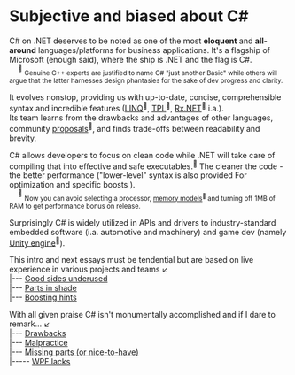 # Subjective and biased about C#

C# on .NET deserves to be noted as one of the most **eloquent** and **all-around** languages/platforms for business applications. It's a flagship of Microsoft (enough said), where the ship is .NET and the flag is C#.\
&nbsp;&nbsp;&nbsp;&nbsp;<sup>🙋</sup>&nbsp;<sub>Genuine C++ experts are justified to name C# "just another Basic" while others will argue that the latter harnesses design phantasies for the sake of dev progress and clarity.</sub>

It evolves nonstop, providing us with up-to-date, concise, comprehensible syntax and incredible features ([LINQ](https://stackoverflow.com/questions/2321724/where-can-i-get-a-good-concise-linq-cheatsheet)<sup>🔗</sup>, [TPL](https://docs.microsoft.com/en-us/dotnet/standard/parallel-programming/task-parallel-library-tpl)<sup>🔗</sup>, [Rx.NET](https://github.com/dotnet/reactive)<sup>🔗</sup> i.a.).\
Its team learns from the drawbacks and advantages of other languages, community [proposals](https://github.com/dotnet/csharplang/tree/main/proposals)<sup>🔗</sup>, and finds trade-offs between readability and brevity.
 
C# allows developers to focus on clean code while .NET will take care of compiling that into effective and safe executables.<sup>💾</sup>  The cleaner the code - the better performance ("lower-level" syntax is also provided For optimization and specific boosts ).\
&nbsp;&nbsp;&nbsp;&nbsp;<sup>💾</sup> <sub>Now you can avoid selecting a processor, [memory models](https://devblogs.microsoft.com/oldnewthing/20200728-00/?p=104012)<sup>🔗</sup> and turning off 1MB of RAM to get performance bonus on release.</sub>

Surprisingly C# is widely utilized in APIs and drivers to industry-standard embedded software (i.a. automotive and machinery) and game dev (namely [Unity engine](https://unity.com/solutions/programming)<sup>🔗</sup>).

This intro and next essays must be tendential but are based on live experience in various projects and teams ↙️\
|--- [Good sides underused](README+/b.deduced/cs-underused_sides.md)\
|--- [Parts in shade](README+/b.deduced/cs-shadow_parts.md)\
|--- [Boosting hints](README+/b.deduced/cs-hints.md)

With all given praise C# isn't monumentally accomplished and if I dare to remark...&nbsp;↙️\
|--- [Drawbacks](README+/a.review/cs-drawbacks.md)\
|--- [Malpractice](README+/a.review/cs-malpractice.md)\
|--- [Missing parts (or nice-to-have)](README+/a.review/cs-lacks.md)\
|----- [WPF lacks](README+/wpf/README+/wpf-drawbacks.md)
